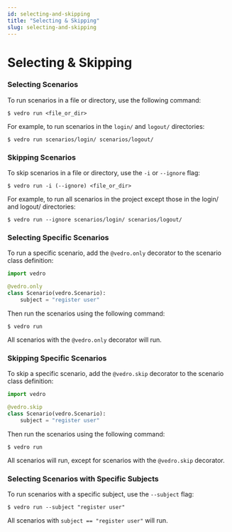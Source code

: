 ```yaml
---
id: selecting-and-skipping
title: "Selecting & Skipping"
slug: selecting-and-skipping
---
```

# Selecting & Skipping

### Selecting Scenarios

To run scenarios in a file or directory, use the following command:

```shell
$ vedro run <file_or_dir>
```

For example, to run scenarios in the `login/` and `logout/` directories:

```shell
$ vedro run scenarios/login/ scenarios/logout/
```


### Skipping Scenarios

To skip scenarios in a file or directory, use the `-i` or `--ignore` flag:

```shell
$ vedro run -i (--ignore) <file_or_dir>
```

For example, to run all scenarios in the project except those in the login/ and logout/ directories:

```shell
$ vedro run --ignore scenarios/login/ scenarios/logout/
```


### Selecting Specific Scenarios

To run a specific scenario, add the `@vedro.only` decorator to the scenario class definition:

```python
import vedro

@vedro.only
class Scenario(vedro.Scenario):
    subject = "register user"

```

Then run the scenarios using the following command:

```shell
$ vedro run
```

All scenarios with the `@vedro.only` decorator will run.


### Skipping Specific Scenarios

To skip a specific scenario, add the `@vedro.skip` decorator to the scenario class definition:

```python
import vedro

@vedro.skip
class Scenario(vedro.Scenario):
    subject = "register user"

```

Then run the scenarios using the following command:

```shell
$ vedro run
```

All scenarios will run, except for scenarios with the `@vedro.skip` decorator.


### Selecting Scenarios with Specific Subjects

To run scenarios with a specific subject, use the `--subject` flag:

```shell
$ vedro run --subject "register user"
```

All scenarios with `subject == "register user"` will run.
